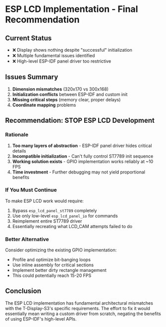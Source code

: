 # ESP LCD Implementation - Final Recommendation

## Current Status
- ❌ Display shows nothing despite "successful" initialization
- ❌ Multiple fundamental issues identified
- ❌ High-level ESP-IDF panel driver too restrictive

## Issues Summary
1. **Dimension mismatches** (320x170 vs 300x168)
2. **Initialization conflicts** between ESP-IDF and custom init
3. **Missing critical steps** (memory clear, proper delays)
4. **Coordinate mapping** problems

## Recommendation: STOP ESP LCD Development

### Rationale
1. **Too many layers of abstraction** - ESP-IDF panel driver hides critical details
2. **Incompatible initialization** - Can't fully control ST7789 init sequence
3. **Working solution exists** - GPIO implementation works reliably at ~10 FPS
4. **Time investment** - Further debugging may not yield proportional benefits

### If You Must Continue
To make ESP LCD work would require:
1. Bypass `esp_lcd_panel_st7789` completely
2. Use only low-level `esp_lcd_panel_io` for commands
3. Reimplement entire ST7789 driver
4. Essentially recreating what LCD_CAM attempts failed to do

### Better Alternative
Consider optimizing the existing GPIO implementation:
- Profile and optimize bit-banging loops
- Use inline assembly for critical sections
- Implement better dirty rectangle management
- This could potentially reach 15-20 FPS

## Conclusion
The ESP LCD implementation has fundamental architectural mismatches with the T-Display-S3's specific requirements. The effort to fix it would essentially mean writing a custom driver from scratch, negating the benefits of using ESP-IDF's high-level APIs.